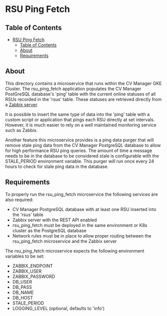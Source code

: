 # RSU Ping Fetch

## Table of Contents

- [RSU Ping Fetch](#rsu-ping-fetch)
  - [Table of Contents](#table-of-contents)
  - [About ](#about-)
  - [Requirements ](#requirements-)

## About <a name = "about"></a>

This directory contains a microservice that runs within the CV Manager GKE Cluster. The rsu_ping_fetch application populates the CV Manager PostGreSQL database's 'ping' table with the current online statuses of all RSUs recorded in the 'rsus' table. These statuses are retrieved directly from a [Zabbix server](https://www.zabbix.com/).

It is possible to insert the same type of data into the 'ping' table with a custom script or application that pings each RSU directly at set intervals. However, it is much easier to rely on a well maintained monitoring service such as Zabbix.

Another feature this microservice provides is a ping data purger that will remove stale ping data from the CV Manager PostgreSQL database to allow for high performance RSU ping queries. The amount of time a message needs to be in the database to be considered stale is configurable with the STALE_PERIOD environment variable. This purger will run once every 24 hours to check for stale ping data in the database.

## Requirements <a name = "requirements"></a>

To properly run the rsu_ping_fetch microservice the following services are also required:

- CV Manager PostgreSQL database with at least one RSU inserted into the 'rsus' table
- Zabbix server with the REST API enabled
- rsu_ping_fetch must be deployed in the same environment or K8s cluster as the PostgreSQL database
- Network rules must be in place to allow proper routing between the rsu_ping_fetch microservice and the Zabbix server

The rsu_ping_fetch microservice expects the following environment variables to be set:

- ZABBIX_ENDPOINT
- ZABBIX_USER
- ZABBIX_PASSWORD
- DB_USER
- DB_PASS
- DB_NAME
- DB_HOST
- STALE_PERIOD
- LOGGING_LEVEL (optional, defaults to 'info')
